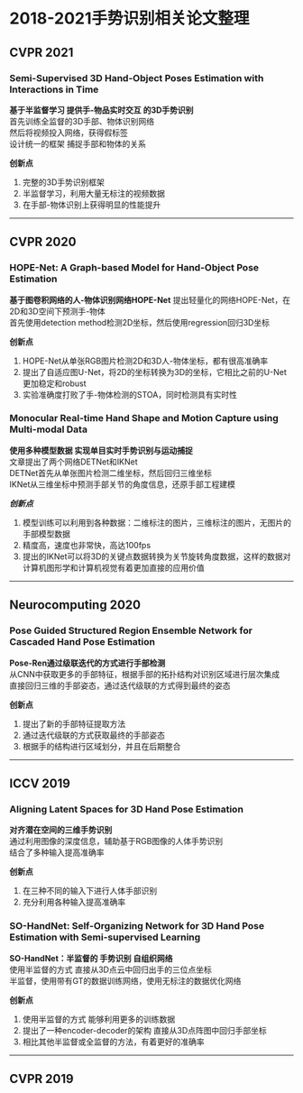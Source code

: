 # 2018-2021手势识别相关论文整理

## CVPR 2021
### Semi-Supervised 3D Hand-Object Poses Estimation with Interactions in Time
**基于半监督学习 提供手-物品实时交互 的3D手势识别**  
首先训练全监督的3D手部、物体识别网络  
然后将视频投入网络，获得假标签  
设计统一的框架 捕捉手部和物体的关系

**创新点**  
1. 完整的3D手势识别框架
2. 半监督学习，利用大量无标注的视频数据
3. 在手部-物体识别上获得明显的性能提升

***  
## CVPR 2020
### HOPE-Net: A Graph-based Model for Hand-Object Pose Estimation
**基于图卷积网络的人-物体识别网络HOPE-Net**
提出轻量化的网络HOPE-Net，在2D和3D空间下预测手-物体  
首先使用detection method检测2D坐标，然后使用regression回归3D坐标  

**创新点**
1. HOPE-Net从单张RGB图片检测2D和3D人-物体坐标，都有很高准确率
2. 提出了自适应图U-Net，将2D的坐标转换为3D的坐标，它相比之前的U-Net更加稳定和robust
3. 实验准确度打败了手-物体检测的STOA，同时检测具有实时性

### Monocular Real-time Hand Shape and Motion Capture using Multi-modal Data
**使用多种模型数据 实现单目实时手势识别与运动捕捉**  
文章提出了两个网络DETNet和IKNet  
DETNet首先从单张图片检测二维坐标，然后回归三维坐标  
IKNet从三维坐标中预测手部关节的角度信息，还原手部工程建模

***创新点***  
1. 模型训练可以利用到各种数据：二维标注的图片，三维标注的图片，无图片的手部模型数据
2. 精度高，速度也非常快，高达100fps
3. 提出的IKNet可以将3D的关键点数据转换为关节旋转角度数据，这样的数据对计算机图形学和计算机视觉有着更加直接的应用价值

***  
## Neurocomputing 2020
### Pose Guided Structured Region Ensemble Network for Cascaded Hand Pose Estimation
**Pose-Ren通过级联迭代的方式进行手部检测**  
从CNN中获取更多的手部特征，根据手部的拓扑结构对识别区域进行层次集成  
直接回归三维的手部姿态，通过迭代级联的方式得到最终的姿态  

**创新点**  
1. 提出了新的手部特征提取方法
2. 通过迭代级联的方式获取最终的手部姿态
3. 根据手的结构进行区域划分，并且在后期整合

***  
## ICCV 2019
### Aligning Latent Spaces for 3D Hand Pose Estimation
**对齐潜在空间的三维手势识别**  
通过利用图像的深度信息，辅助基于RGB图像的人体手势识别  
结合了多种输入提高准确率

**创新点**  
1. 在三种不同的输入下进行人体手部识别
2. 充分利用各种输入提高准确率


### SO-HandNet: Self-Organizing Network for 3D Hand Pose Estimation with Semi-supervised Learning
**SO-HandNet：半监督的 手势识别 自组织网络**  
使用半监督的方式 直接从3D点云中回归出手的三位点坐标  
半监督，使用带有GT的数据训练网络，使用无标注的数据优化网络  

**创新点**  
1. 使用半监督的方式 能够利用更多的训练数据
2. 提出了一种encoder-decoder的架构 直接从3D点阵图中回归手部坐标
3. 相比其他半监督或全监督的方法，有着更好的准确率

***  
## CVPR 2019
